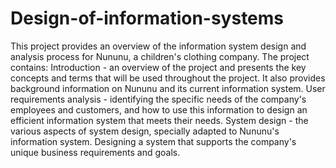 # Design-of-information-systems
This project provides an overview of the information system design and analysis process for Nununu, a children's clothing company.
The project contains:
Introduction - an overview of the project and presents the key concepts and terms that will be used throughout the project. It also provides background information on Nununu and its current information system.
  User requirements analysis - identifying the specific needs of the company's employees and customers, and how to use this information to design an efficient information system that meets their needs.
System design - the various aspects of system design, specially adapted to Nununu's information system. Designing a system that supports the company's unique business requirements and goals.
